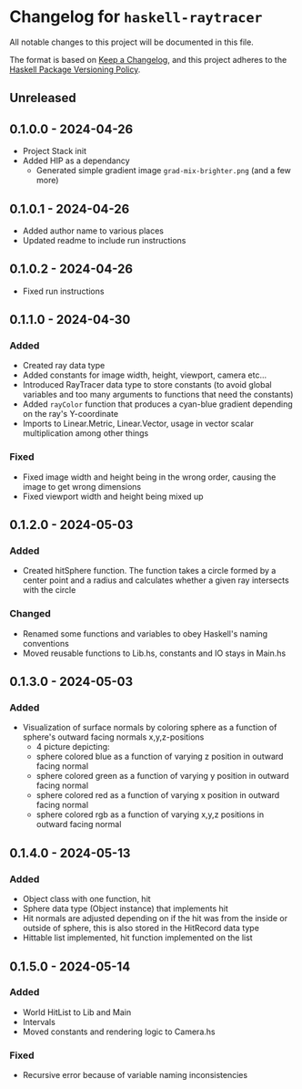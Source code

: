 # Changelog for `haskell-raytracer`

All notable changes to this project will be documented in this file.

The format is based on [Keep a Changelog](https://keepachangelog.com/en/1.0.0/),
and this project adheres to the
[Haskell Package Versioning Policy](https://pvp.haskell.org/).

## Unreleased

## 0.1.0.0 - 2024-04-26
- Project Stack init
- Added HIP as a dependancy
    - Generated simple gradient image `grad-mix-brighter.png` (and a few more)

## 0.1.0.1 - 2024-04-26
- Added author name to various places
- Updated readme to include run instructions

## 0.1.0.2 - 2024-04-26
- Fixed run instructions

## 0.1.1.0 - 2024-04-30
### Added
- Created ray data type
- Added constants for image width, height, viewport, camera etc...
- Introduced RayTracer data type to store constants (to avoid global variables and too many arguments to functions that need the constants)
- Added `rayColor` function that produces a cyan-blue gradient depending on the ray's Y-coordinate
- Imports to Linear.Metric, Linear.Vector, usage in vector scalar multiplication among other things
### Fixed
- Fixed image width and height being in the wrong order, causing the image to get wrong dimensions
- Fixed viewport width and height being mixed up


## 0.1.2.0 - 2024-05-03
### Added
- Created hitSphere function. The function takes a circle formed by a center point and a radius and calculates whether a given ray intersects with the circle
### Changed
- Renamed some functions and variables to obey Haskell's naming conventions
- Moved reusable functions to Lib.hs, constants and IO stays in Main.hs

## 0.1.3.0 - 2024-05-03
### Added
- Visualization of surface normals by coloring sphere as a function of sphere's outward facing normals x,y,z-positions
    - 4 picture depicting:
    - sphere colored blue as a function of varying z position in outward facing normal
    - sphere colored green as a function of varying y position in outward facing normal
    - sphere colored red as a function of varying x position in outward facing normal
    - sphere colored rgb as a function of varying x,y,z positions in outward facing normal

## 0.1.4.0 - 2024-05-13
### Added
- Object class with one function, hit
- Sphere data type (Object instance) that implements hit
- Hit normals are adjusted depending on if the hit was from the inside or outside of sphere, this is also stored in the HitRecord data type
- Hittable list implemented, hit function implemented on the list

## 0.1.5.0 - 2024-05-14
### Added
- World HitList to Lib and Main
- Intervals
- Moved constants and rendering logic to Camera.hs

### Fixed
- Recursive error because of variable naming inconsistencies